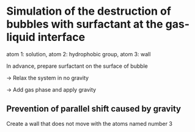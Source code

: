 # Simulation of the destruction of bubbles with surfactant at the gas-liquid interface

 atom 1: solution, atom 2: hydrophobic group, atom 3: wall

 In advance, prepare surfactant on the surface of bubble

→  Relax the system in no gravity

→  Add gas phase and apply gravity


## Prevention of parallel shift caused by gravity

 Create a wall that does not move with the atoms named number 3
